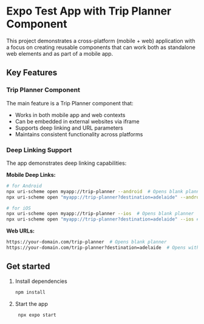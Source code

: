 # Expo Test App with Trip Planner Component

This project demonstrates a cross-platform (mobile + web) application with a focus on creating reusable components that can work both as standalone web elements and as part of a mobile app.

## Key Features

### Trip Planner Component

The main feature is a Trip Planner component that:

- Works in both mobile app and web contexts
- Can be embedded in external websites via iframe
- Supports deep linking and URL parameters
- Maintains consistent functionality across platforms

### Deep Linking Support

The app demonstrates deep linking capabilities:

**Mobile Deep Links:**

```bash
# for Android
npx uri-scheme open myapp://trip-planner --android  # Opens blank planner
npx uri-scheme open "myapp://trip-planner?destination=adelaide" --android # Opens with Adelaide pre-filled

# for iOS
npx uri-scheme open myapp://trip-planner --ios  # Opens blank planner
npx uri-scheme open "myapp://trip-planner?destination=adelaide" --ios # Opens with Adelaide pre-filled
```

**Web URLs:**

```bash
https://your-domain.com/trip-planner  # Opens blank planner
https://your-domain.com/trip-planner?destination=adelaide  # Opens with Adelaide pre-filled
```

## Get started

1. Install dependencies

   ```bash
   npm install
   ```

2. Start the app

   ```bash
    npx expo start
   ```
